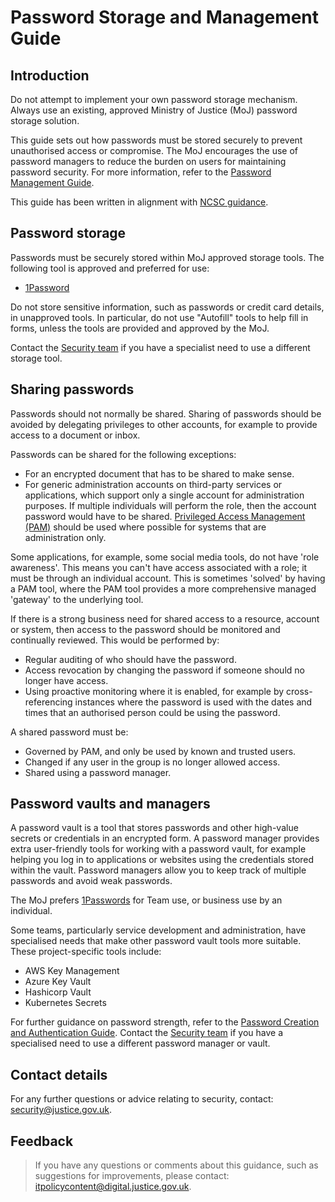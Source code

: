 # Password Storage and Management Guide

## Introduction

Do not attempt to implement your own password storage mechanism. Always use an existing, approved Ministry of Justice \(MoJ\) password storage solution.

This guide sets out how passwords must be stored securely to prevent unauthorised access or compromise. The MoJ encourages the use of password managers to reduce the burden on users for maintaining password security. For more information, refer to the [Password Management Guide](password-management-guide.md).

This guide has been written in alignment with [NCSC guidance](https://www.ncsc.gov.uk/collection/passwords/updating-your-approach).

## Password storage

Passwords must be securely stored within MoJ approved storage tools. The following tool is approved and preferred for use:

-   [1Password](using-1password.md)

Do not store sensitive information, such as passwords or credit card details, in unapproved tools. In particular, do not use "Autofill" tools to help fill in forms, unless the tools are provided and approved by the MoJ.

Contact the [Security team](mailto:security@justice.gov.uk) if you have a specialist need to use a different storage tool.

## Sharing passwords

Passwords should not normally be shared. Sharing of passwords should be avoided by delegating privileges to other accounts, for example to provide access to a document or inbox.

Passwords can be shared for the following exceptions:

-   For an encrypted document that has to be shared to make sense.
-   For generic administration accounts on third-party services or applications, which support only a single account for administration purposes. If multiple individuals will perform the role, then the account password would have to be shared. [Privileged Access Management \(PAM\)](privileged-account-management-guide.md) should be used where possible for systems that are administration only.

Some applications, for example, some social media tools, do not have 'role awareness'. This means you can't have access associated with a role; it must be through an individual account. This is sometimes 'solved' by having a PAM tool, where the PAM tool provides a more comprehensive managed 'gateway' to the underlying tool.

If there is a strong business need for shared access to a resource, account or system, then access to the password should be monitored and continually reviewed. This would be performed by:

-   Regular auditing of who should have the password.
-   Access revocation by changing the password if someone should no longer have access.
-   Using proactive monitoring where it is enabled, for example by cross-referencing instances where the password is used with the dates and times that an authorised person could be using the password.

A shared password must be:

-   Governed by PAM, and only be used by known and trusted users.
-   Changed if any user in the group is no longer allowed access.
-   Shared using a password manager.

## Password vaults and managers

A password vault is a tool that stores passwords and other high-value secrets or credentials in an encrypted form. A password manager provides extra user-friendly tools for working with a password vault, for example helping you log in to applications or websites using the credentials stored within the vault. Password managers allow you to keep track of multiple passwords and avoid weak passwords.

The MoJ prefers [1Passwords](using-1password.md) for Team use, or business use by an individual.

Some teams, particularly service development and administration, have specialised needs that make other password vault tools more suitable. These project-specific tools include:

-   AWS Key Management
-   Azure Key Vault
-   Hashicorp Vault
-   Kubernetes Secrets

For further guidance on password strength, refer to the [Password Creation and Authentication Guide](password-creation-and-authentication-guide.md). Contact the [Security team](mailto:security@justice.gov.uk) if you have a specialised need to use a different password manager or vault.

## Contact details

For any further questions or advice relating to security, contact: [security@justice.gov.uk](mailto:security@justice.gov.uk).

## Feedback

> If you have any questions or comments about this guidance, such as suggestions for improvements, please contact: [itpolicycontent@digital.justice.gov.uk](mailto:itpolicycontent@digital.justice.gov.uk).

